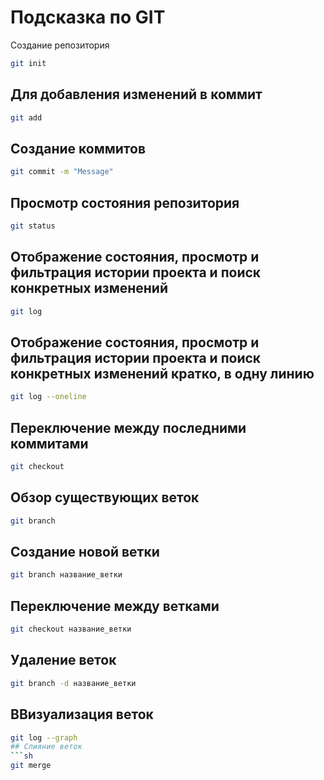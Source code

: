 # Подсказка по GIT

Создание репозитория
```sh
git init
```
## Для добавления изменений в коммит
```sh
git add
```
## Создание коммитов
```sh
git commit -m "Message"
```
## Просмотр состояния репозитория
```sh
git status
```
## Отображение состояния, просмотр и фильтрация истории проекта и поиск конкретных изменений
```sh
git log
```
## Отображение состояния, просмотр и фильтрация истории проекта и поиск конкретных изменений кратко, в одну линию
```sh
git log --oneline
```
## Переключение между последними коммитами
```sh
git checkout
```

## Обзор существующих веток
```sh
git branch
```

## Создание новой ветки
```sh
git branch название_ветки
```

## Переключение между ветками

```sh
git checkout название_ветки
```

## Удаление веток
```sh
git branch -d название_ветки
```
## ВВизуализация веток
```sh
git log --graph
## Слияние веток
```sh
git merge
```
